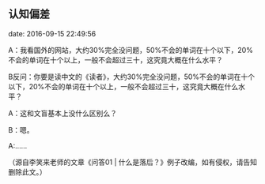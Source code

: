 ## 认知偏差

date: 2016-09-15 22:49:56

A：我看国外的网站，大约30%完全没问题，50%不会的单词在十个以下，20%不会的单词在十个以上，一般不会超过三十，这究竟大概在什么水平？

B反问：你要是读中文的《读者》，大约30%完全没问题，50%不会的单词在十个以下，20%不会的单词在十个以上，一般不会超过三十，这究竟大概在什么水平？

A：这和文盲基本上没什么区别么？

B：嗯。

A:......



（源自李笑来老师的文章《问答01 | 什么是落后？》例子改编，如有侵权，请告知删除此文。）
